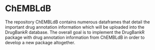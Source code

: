# ChEMBLdB
The repository ChEMBLdB contains numerous dataframes that detail the important drug annotation information which will be uploaded into the DrugBankR database. The overall goal is to implement the DrugBankR package with drug annotation information from ChEMBLdB in order to develop a new package altogether. 
